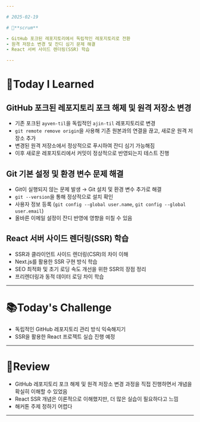 ```yaml
---

# 2025-02-19

# 💬**scrum**

- GitHub 포크된 레포지토리에서 독립적인 레포지토리로 전환
- 원격 저장소 변경 및 잔디 심기 문제 해결
- React 서버 사이드 렌더링(SSR) 학습

---
```


# 📝**Today I Learned**

## GitHub 포크된 레포지토리 포크 해제 및 원격 저장소 변경
- 기존 포크된 `ayven-til`을 독립적인 `ajin-til` 레포지토리로 변경
- `git remote remove origin`을 사용해 기존 원본과의 연결을 끊고, 새로운 원격 저장소 추가
- 변경된 원격 저장소에서 정상적으로 푸시하여 잔디 심기 가능해짐
- 이후 새로운 레포지토리에서 커밋이 정상적으로 반영되는지 테스트 진행

## Git 기본 설정 및 환경 변수 문제 해결
- Git이 실행되지 않는 문제 발생 → Git 설치 및 환경 변수 추가로 해결
- `git --version`을 통해 정상적으로 설치 확인
- 사용자 정보 등록 (`git config --global user.name`, `git config --global user.email`)
- 올바른 이메일 설정이 잔디 반영에 영향을 미칠 수 있음

## React 서버 사이드 렌더링(SSR) 학습
- SSR과 클라이언트 사이드 렌더링(CSR)의 차이 이해
- Next.js를 활용한 SSR 구현 방식 학습
- SEO 최적화 및 초기 로딩 속도 개선을 위한 SSR의 장점 정리
- 프리렌더링과 동적 데이터 로딩 차이 학습

---

# 📚**Today's Challenge**

- 독립적인 GitHub 레포지토리 관리 방식 익숙해지기
- SSR을 활용한 React 프로젝트 실습 진행 예정

---

# 🌟**Review**

- GitHub 레포지토리 포크 해제 및 원격 저장소 변경 과정을 직접 진행하면서 개념을 확실히 이해할 수 있었음
- React SSR 개념은 이론적으로 이해했지만, 더 많은 실습이 필요하다고 느낌
- 해커톤 주제 정하기 어렵다

---

